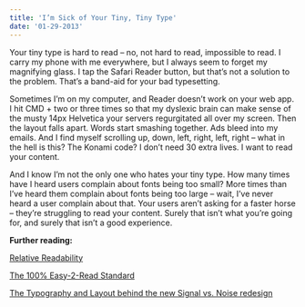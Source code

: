 ```yaml
---
title: 'I’m Sick of Your Tiny, Tiny Type'
date: '01-29-2013'
---
```


Your tiny type is hard to read – no, not hard to read, impossible to read. I carry my phone with me everywhere, but I always seem to forget my magnifying glass. I tap the Safari Reader button, but that’s not a solution to the problem. That’s a band-aid for your bad typesetting.

Sometimes I’m on my computer, and Reader doesn’t work on your web app. I hit CMD + two or three times so that my dyslexic brain can make sense of the musty 14px Helvetica your servers regurgitated all over my screen. Then the layout falls apart. Words start smashing together. Ads bleed into my emails. And I find myself scrolling up, down, left, right, left, right – what in the hell is this? The Konami code? I don’t need 30 extra lives. I want to read your content.

And I know I’m not the only one who hates your tiny type. How many times have I heard users complain about fonts being too small? More times than I’ve heard them complain about fonts being too large – wait, I’ve never heard a user complain about that. Your users aren’t asking for a faster horse – they’re struggling to read your content. Surely that isn’t what you’re going for, and surely that isn’t a good experience.

**Further reading:**

[Relative Readability](http://wm4.wilsonminer.com/posts/2008/oct/20/relative-readability/)

[The 100% Easy-2-Read Standard](http://informationarchitects.net/blog/100e2r/)

[The Typography and Layout behind the new Signal vs. Noise redesign](http://37signals.com/svn/posts/3285-the-typography-and-layout-behind-the-new-signal-vs-noise-redesign)

